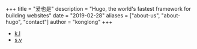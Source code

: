 +++
title = "爱也是"
description = "Hugo, the world's fastest framework for building websites"
date = "2019-02-28"
aliases = ["about-us", "about-hugo", "contact"]
author = "konglong"
+++

- [k.l](http://konglong87.github.io/)
- [s.y](http://konglong87.github.io/)
